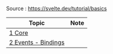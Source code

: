 
Source : https://svelte.dev/tutorial/basics

Topic                                                 | Note
------------------------------------------------------|-----
[1 Core](./svelte-01-intro-reactivity-props-logic.md) |
[2 Events - Bindings](./svelte-02-events-bindings.md) |
